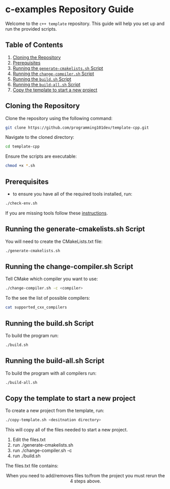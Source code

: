 # c-examples Repository Guide

Welcome to the `c++ template` repository. This guide will help you set up and run the provided scripts.

## **Table of Contents**

1. [Cloning the Repository](#cloning-the-repository)
2. [Prerequisites](#Prerequisites)
3. [Running the `generate-cmakelists.sh` Script](#running-the-generate-cmakelistssh-script)
4. [Running the `change-compiler.sh` Script](#running-the-change-compilersh-script)
5. [Running the `build.sh` Script](#running-the-buildsh-script)
5. [Running the `build-all.sh` Script](#running-the-build-allsh-script)
6. [Copy the template to start a new project](#copy-the-template-to-start-a-new-project)

## **Cloning the Repository**

Clone the repository using the following command:

```bash
git clone https://github.com/programming101dev/template-cpp.git
```

Navigate to the cloned directory:

```bash
cd template-cpp
```

Ensure the scripts are executable:

```bash
chmod +x *.sh
```

## **Prerequisites**

- to ensure you have all of the required tools installed, run:
```bash
./check-env.sh
```

If you are missing tools follow these [instructions](https://docs.google.com/document/d/1ZPqlPD1mie5iwJ2XAcNGz7WeA86dTLerFXs9sAuwCco/edit?usp=drive_link).

## **Running the generate-cmakelists.sh Script**

You will need to create the CMakeLists.txt file:

```bash
./generate-cmakelists.sh
```

## **Running the change-compiler.sh Script**

Tell CMake which compiler you want to use:

```bash
./change-compiler.sh -c <compiler>
```

To the see the list of possible compilers:

```bash
cat supported_cxx_compilers
```

## **Running the build.sh Script**

To build the program run:

```bash
./build.sh
```

## **Running the build-all.sh Script**

To build the program with all compilers run:

```bash
./build-all.sh
```

## **Copy the template to start a new project**

To create a new project from the template, run:

```bash
./copy-template.sh <desitnation directory>
```

This will copy all of the files needed to start a new project.

1. Edit the files.txt
2. run ./generate-cmakelists.sh
3. run ./change-compiler.sh -c <compiler>
4. run ./build.sh

The files.txt file contains:
<executable> <source files> <header files> <libraries>

When you need to add/removes files to/from the project you must rerun the 4 steps above. 
